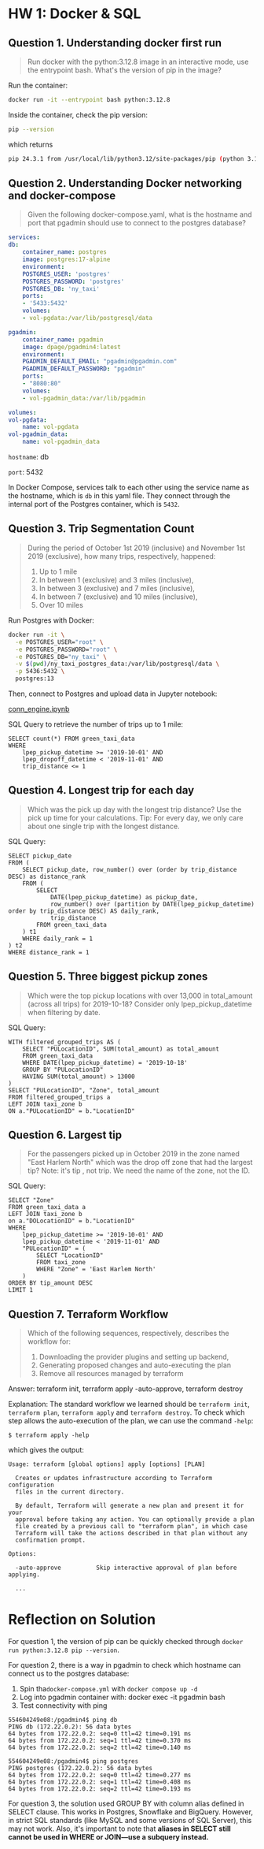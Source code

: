 # HW 1: Docker & SQL

## Question 1. Understanding docker first run

> Run docker with the python:3.12.8 image in an interactive mode, use the entrypoint bash. What's the version of pip in the image?

Run the container:

```bash
docker run -it --entrypoint bash python:3.12.8
```

Inside the container, check the pip version:

```bash
pip --version
```
which returns 

```bash
pip 24.3.1 from /usr/local/lib/python3.12/site-packages/pip (python 3.12)
```

## Question 2. Understanding Docker networking and docker-compose

> Given the following docker-compose.yaml, what is the hostname and port that pgadmin should use to connect to the postgres database?


```yaml
services:
db:
    container_name: postgres
    image: postgres:17-alpine
    environment:
    POSTGRES_USER: 'postgres'
    POSTGRES_PASSWORD: 'postgres'
    POSTGRES_DB: 'ny_taxi'
    ports:
    - '5433:5432'
    volumes:
    - vol-pgdata:/var/lib/postgresql/data

pgadmin:
    container_name: pgadmin
    image: dpage/pgadmin4:latest
    environment:
    PGADMIN_DEFAULT_EMAIL: "pgadmin@pgadmin.com"
    PGADMIN_DEFAULT_PASSWORD: "pgadmin"
    ports:
    - "8080:80"
    volumes:
    - vol-pgadmin_data:/var/lib/pgadmin  

volumes:
vol-pgdata:
    name: vol-pgdata
vol-pgadmin_data:
    name: vol-pgadmin_data
```

`hostname`: db 

`port`: 5432

In Docker Compose, services talk to each other using the service name as the hostname, which is `db` in this yaml file. They connect through the internal port of the Postgres container, which is `5432`.


## Question 3. Trip Segmentation Count

> During the period of October 1st 2019 (inclusive) and November 1st 2019 (exclusive), how many trips, respectively, happened:
> 1. Up to 1 mile
> 2. In between 1 (exclusive) and 3 miles (inclusive),
> 3. In between 3 (exclusive) and 7 miles (inclusive),
> 4. In between 7 (exclusive) and 10 miles (inclusive),
> 5. Over 10 miles

Run Postgres with Docker:

```bash
docker run -it \
  -e POSTGRES_USER="root" \
  -e POSTGRES_PASSWORD="root" \
  -e POSTGRES_DB="ny_taxi" \
  -v $(pwd)/ny_taxi_postgres_data:/var/lib/postgresql/data \
  -p 5436:5432 \
  postgres:13
```

Then, connect to Postgres and upload data in Jupyter notebook:

[conn_engine.ipynb](hw1/conn_engine.ipynb)

SQL Query to retrieve the number of trips up to 1 mile:

```postgres
SELECT count(*) FROM green_taxi_data 
WHERE 
    lpep_pickup_datetime >= '2019-10-01' AND 
    lpep_dropoff_datetime < '2019-11-01' AND
    trip_distance <= 1
```

## Question 4. Longest trip for each day

> Which was the pick up day with the longest trip distance? Use the pick up time for your calculations. Tip: For every day, we only care about one single trip with the longest distance.

SQL Query:

```postgres
SELECT pickup_date
FROM (
    SELECT pickup_date, row_number() over (order by trip_distance DESC) as distance_rank
    FROM (
        SELECT 
            DATE(lpep_pickup_datetime) as pickup_date, 
            row_number() over (partition by DATE(lpep_pickup_datetime) order by trip_distance DESC) AS daily_rank,
            trip_distance
        FROM green_taxi_data
    ) t1
    WHERE daily_rank = 1
) t2
WHERE distance_rank = 1
```

## Question 5. Three biggest pickup zones

> Which were the top pickup locations with over 13,000 in total_amount (across all trips) for 2019-10-18? Consider only lpep_pickup_datetime when filtering by date.

SQL Query:

```postgres
WITH filtered_grouped_trips AS (
    SELECT "PULocationID", SUM(total_amount) as total_amount
    FROM green_taxi_data
    WHERE DATE(lpep_pickup_datetime) = '2019-10-18'
    GROUP BY "PULocationID"
    HAVING SUM(total_amount) > 13000
)
SELECT "PULocationID", "Zone", total_amount
FROM filtered_grouped_trips a
LEFT JOIN taxi_zone b
ON a."PULocationID" = b."LocationID"
```

## Question 6. Largest tip

> For the passengers picked up in October 2019 in the zone named "East Harlem North" which was the drop off zone that had the largest tip? Note: it's tip , not trip. We need the name of the zone, not the ID.

SQL Query:

```postgres
SELECT "Zone"
FROM green_taxi_data a
LEFT JOIN taxi_zone b
on a."DOLocationID" = b."LocationID"
WHERE 
    lpep_pickup_datetime >= '2019-10-01' AND
    lpep_pickup_datetime < '2019-11-01' AND
    "PULocationID" = (
        SELECT "LocationID"
        FROM taxi_zone
        WHERE "Zone" = 'East Harlem North'
    )
ORDER BY tip_amount DESC
LIMIT 1
```

## Question 7. Terraform Workflow

> Which of the following sequences, respectively, describes the workflow for:
> 1. Downloading the provider plugins and setting up backend,
> 2. Generating proposed changes and auto-executing the plan
> 3. Remove all resources managed by terraform

Answer: terraform init, terraform apply -auto-approve, terraform destroy

Explanation: The standard workflow we learned should be `terraform init`, `terraform plan`, `terraform apply` and `terraform destroy`. To check which step allows the auto-execution of the plan, we can use the command `-help`:

```shell
$ terraform apply -help
```

which gives the output:

```
Usage: terraform [global options] apply [options] [PLAN]

  Creates or updates infrastructure according to Terraform configuration
  files in the current directory.

  By default, Terraform will generate a new plan and present it for your
  approval before taking any action. You can optionally provide a plan
  file created by a previous call to "terraform plan", in which case
  Terraform will take the actions described in that plan without any
  confirmation prompt.

Options:

  -auto-approve          Skip interactive approval of plan before applying.

  ...
```

# Reflection on Solution

For question 1, the version of pip can be quickly checked through `docker run python:3.12.8 pip --version`.

For question 2, there is a way in pgadmin to check which hostname can connect us to the postgres database:
1. Spin tha`docker-compose.yml` with `docker compose up -d`
2. Log into pgadmin container with: docker exec -it pgadmin bash
3. Test connectivity with ping

```shell
554604249e08:/pgadmin4$ ping db
PING db (172.22.0.2): 56 data bytes
64 bytes from 172.22.0.2: seq=0 ttl=42 time=0.191 ms
64 bytes from 172.22.0.2: seq=1 ttl=42 time=0.370 ms
64 bytes from 172.22.0.2: seq=2 ttl=42 time=0.140 ms

554604249e08:/pgadmin4$ ping postgres
PING postgres (172.22.0.2): 56 data bytes
64 bytes from 172.22.0.2: seq=0 ttl=42 time=0.277 ms
64 bytes from 172.22.0.2: seq=1 ttl=42 time=0.408 ms
64 bytes from 172.22.0.2: seq=2 ttl=42 time=0.193 ms
```

For question 3, the solution used GROUP BY with column alias defined in SELECT clause. This works in Postgres, Snowflake and BigQuery. However, in strict SQL standards (like MySQL and some versions of SQL Server), this may not work. Also, it's important to note that **aliases in SELECT still cannot be used in WHERE or JOIN—use a subquery instead.**